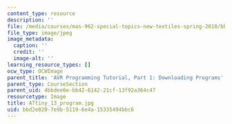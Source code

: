 ```yaml
---
content_type: resource
description: ''
file: /media/courses/mas-962-special-topics-new-textiles-spring-2010/bbd2e8207e9b51196e4a15335494bbc6_ATtiny_13_program.jpg
file_type: image/jpeg
image_metadata:
  caption: ''
  credit: ''
  image-alt: ''
learning_resource_types: []
ocw_type: OCWImage
parent_title: 'AVR Programming Tutorial, Part 1: Downloading Programs'
parent_type: CourseSection
parent_uid: 4bbdee6e-bb42-6142-21cf-13f92a364c47
resourcetype: Image
title: ATtiny_13_program.jpg
uid: bbd2e820-7e9b-5119-6e4a-15335494bbc6
---
```

